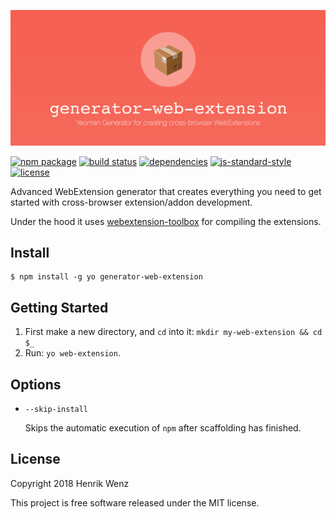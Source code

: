 ![generator-web-extension](assets/logo-repo.png)

[![npm package](https://badge.fury.io/js/generator-web-extension.svg)](https://www.npmjs.com/package/generator-web-extension)
[![build status](https://secure.travis-ci.org/webextension-tools/generator-web-extension.png?branch=master)](https://travis-ci.org/webextension-tools/generator-web-extension) 
[![dependencies](https://david-dm.org/webextension-tools/generator-web-extension/status.svg)](https://david-dm.org/webextension-tools/generator-web-extension) 
[![js-standard-style](https://img.shields.io/badge/code%20style-standard-green.svg?style=flat-square)](https://github.com/feross/standard)
[![license](https://img.shields.io/npm/l/generator-web-extension.svg)](https://github.com/webextension-tools/generator-web-extension/blob/master/LICENSE)

Advanced WebExtension generator that creates everything you need to get started with cross-browser extension/addon development. 

Under the hood it uses [webextension-toolbox](https://github.com/HaNdTriX/webextension-toolbox) for compiling the extensions.

## Install

```shell
$ npm install -g yo generator-web-extension
```

## Getting Started

1. First make a new directory, and `cd` into it: `mkdir my-web-extension && cd $_`
2. Run: `yo web-extension`.

## Options

* `--skip-install`

  Skips the automatic execution of `npm` after
  scaffolding has finished.

## License

Copyright 2018 Henrik Wenz

This project is free software released under the MIT license.
